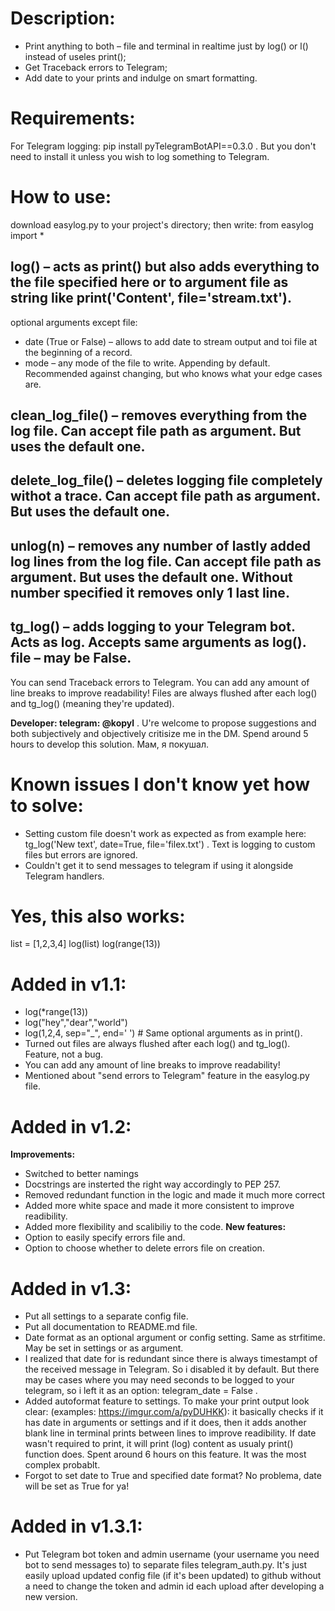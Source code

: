 
# Description:
- Print anything to both – file and terminal in realtime just by log() or l() instead of useles print();
- Get Traceback errors to Telegram;
- Add date to your prints and indulge on smart formatting.

# Requirements:
For Telegram logging: pip install pyTelegramBotAPI==0.3.0 . But you don't need to install it unless you wish to log something to Telegram.

# How to use:
download easylog.py to your project's directory; then write:
from easylog import *

## log() – acts as print() but also adds everything to the file specified here or to argument file as string like print('Content', file='stream.txt').
optional arguments except file:
- date (True or False) – allows to add date to stream output and toi file at the beginning of a record.
- mode – any mode of the file to write. Appending by default. Recommended against changing, but who knows what your edge cases are.

## clean_log_file() – removes everything from the log file. Can accept file path as argument. But uses the default one.
## delete_log_file() – deletes logging file completely withot a trace.  Can accept file path as argument. But uses the default one.

## unlog(n) – removes any number of lastly added log lines from the log file. Can accept file path as argument. But uses the default one. Without number specified it removes only 1 last line.

## tg_log() – adds logging to your Telegram bot. Acts as log. Accepts same arguments as log(). file – may be False.

You can send Traceback errors to Telegram.
You can add any amount of line breaks to improve readability!
Files are always flushed after each log() and tg_log() (meaning they're updated).

**Developer: telegram: @kopyl** . U're welcome to propose suggestions and both subjectively and objectively critisize me in the DM.
Spend around 5 hours to develop this solution.
Мам, я покушал.

# Known issues I don't know yet how to solve:
- Setting custom file doesn't work as expected as from example here: tg_log('New text', date=True, file='filex.txt') . Text is logging to custom files but errors are ignored.
- Couldn't get it to send messages to telegram if using it alongside Telegram handlers.

# Yes, this also works:
list = [1,2,3,4]
log(list)
log(range(13))






# Added in v1.1:
- log(*range(13))
- log("hey","dear","world")
- log(1,2,4, sep="_", end='        ') # Same optional arguments as in print().
- Turned out files are always flushed after each log() and tg_log(). Feature, not a bug.
- You can add any amount of line breaks to improve readability!
- Mentioned about "send errors to Telegram" feature in the easylog.py file.

# Added in v1.2:
**Improvements:**
- Switched to better namings
- Docstrings are insterted the right way accordingly to PEP 257.
- Removed redundant function in the logic and made it much more correct
- Added more white space and made it more consistent to improve readibility.
- Added more flexibility and scalibiliy to the code.
**New features:**
- Option to easily specify errors file and.
- Option to choose whether to delete errors file on creation.

# Added in v1.3:
- Put all settings to a separate config file.
- Put all documentation to README.md file.
- Date format as an optional argument or config setting. Same as strfitime. May be set in settings or as argument.
- I realized that date for is redundant since there is always timestampt of the received message in Telegram. So i disabled it by default. But there may be cases where you may need seconds to be logged to your telegram, so i left it as an option: telegram_date = False .
- Added autoformat feature to settings. To make your print output look clear: (examples: https://imgur.com/a/pyDUHKK): it basically checks if it has date in arguments or settings and if it does, then it adds another blank line in terminal prints between lines to improve readibility. If date wasn't required to print, it will print (log) content as usualy print() function does. Spent around 6 hours on this feature. It was the most complex probablt.
- Forgot to set date to True and specified date format? No problema, date will be set as True for ya!

# Added in v1.3.1:
- Put Telegram bot token and admin username (your username you need bot to send messages to) to separate files telegram_auth.py. It's just easily upload updated config file (if it's been updated) to github without a need to change the token and admin id each upload after developing a new version.

